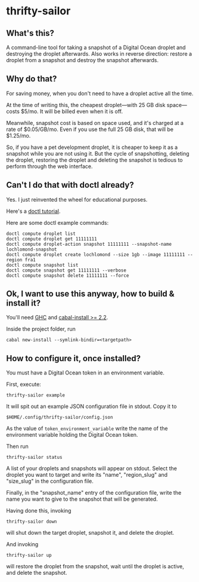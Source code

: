 # thrifty-sailor

## What's this?

A command-line tool for taking a snapshot of a Digital Ocean droplet and
destroying the droplet afterwards. Also works in reverse direction: restore a
droplet from a snapshot and destroy the snapshot afterwards.

## Why do that?

For saving money, when you don't need to have a droplet active all the time.

At the time of writing this, the cheapest droplet—with 25 GB disk space—costs
$5/mo. It will be billed even when it is off.

Meanwhile, snapshot cost is based on space used, and it's charged at a rate of
$0.05/GB/mo. Even if you use the full 25 GB disk, that will be $1.25/mo.

So, if you have a pet development droplet, it is cheaper to keep it as a
snapshot while you are not using it. But the cycle of snapshotting, deleting
the droplet, restoring the droplet and deleting the snapshot is tedious to
perform through the web interface.

## Can't I do that with doctl already?

Yes. I just reinvented the wheel for educational purposes.

Here's a [doctl tutorial](https://www.digitalocean.com/community/tutorials/how-to-use-doctl-the-official-digitalocean-command-line-client).

Here are some doctl example commands:

    doctl compute droplet list
    doctl compute droplet get 11111111
    doctl compute droplet-action snapshot 11111111 --snapshot-name lochlomond-snapshot
    doctl compute droplet create lochlomond --size 1gb --image 11111111 --region fra1
    doctl compute snapshot list
    doctl compute snapshot get 11111111 --verbose
    doctl compute snapshot delete 11111111 --force

## Ok, I want to use this anyway, how to build & install it?

You'll need [GHC](https://www.haskell.org/ghc/download.html) and [cabal-install >= 2.2](https://www.haskell.org/cabal/download.html).

Inside the project folder, run

    cabal new-install --symlink-bindir=<targetpath>

## How to configure it, once installed?

You must have a Digital Ocean token in an environment variable.

First, execute:

    thrifty-sailor example

It will spit out an example JSON configuration file in stdout. Copy it to 

    $HOME/.config/thrifty-sailor/config.json 
    
As the value of `token_environment_variable` write the name of the environment
variable holding the Digital Ocean token.

Then run

    thrifty-sailor status

A list of your droplets and snapshots will appear on stdout. Select the droplet
you want to target and write its "name", "region_slug" and "size_slug" in the
configuration file.

Finally, in the "snapshot_name" entry of the configuration file, write the name
you want to give to the snapshot that will be generated.

Having done this, invoking

    thrifty-sailor down

will shut down the target droplet, snapshot it, and delete the droplet.

And invoking

    thrifty-sailor up 

will restore the droplet from the snapshot, wait until the droplet is active,
and delete the snapshot.

